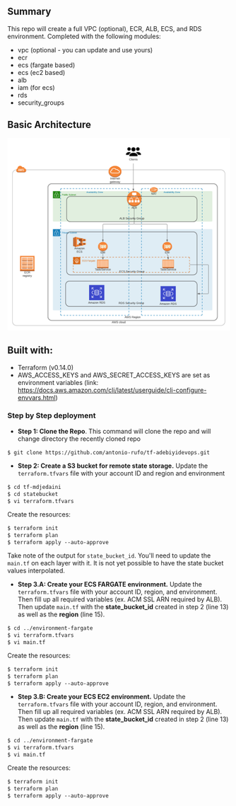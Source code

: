 ## Summary

This repo will create a full VPC (optional), ECR, ALB, ECS, and RDS environment. Completed with the following modules:
  - vpc (optional - you can update and use yours)
  - ecr
  - ecs (fargate based)
  - ecs (ec2 based)
  - alb
  - iam (for ecs)
  - rds
  - security_groups

  ## Basic Architecture

  ![Design](.github/img/tf-adebiyidevops.png)


## Built with:

* Terraform (v0.14.0)
* AWS_ACCESS_KEYS and AWS_SECRET_ACCESS_KEYS are set as environment variables (link: https://docs.aws.amazon.com/cli/latest/userguide/cli-configure-envvars.html)

### Step by Step deployment
* **Step 1: Clone the Repo**. This command will clone the repo and will change directory the recently cloned repo
```shell script
$ git clone https://github.com/antonio-rufo/tf-adebiyidevops.git
```


* **Step 2: Create a S3 bucket for remote state storage.** Update the `terraform.tfvars` file with your account ID and region and environment
```shell script
$ cd tf-mdjedaini
$ cd statebucket
$ vi terraform.tfvars
```
Create the resources:
```shell script
$ terraform init
$ terraform plan
$ terraform apply --auto-approve
```
Take note of the output for `state_bucket_id`. You'll need to update the `main.tf` on each layer with it. It is not yet possible to have the state bucket values interpolated.  


* **Step 3.A: Create your ECS FARGATE environment.** Update the `terraform.tfvars` file with your account ID, region, and environment. Then fill up all required variables (ex. ACM SSL ARN required by ALB). Then update `main.tf` with the **state_bucket_id** created in step 2 (line 13) as well as the **region** (line 15).
```shell script
$ cd ../environment-fargate
$ vi terraform.tfvars
$ vi main.tf
```
Create the resources:
```shell script
$ terraform init
$ terraform plan
$ terraform apply --auto-approve
```

* **Step 3.B: Create your ECS EC2 environment.** Update the `terraform.tfvars` file with your account ID, region, and environment. Then fill up all required variables (ex. ACM SSL ARN required by ALB). Then update `main.tf` with the **state_bucket_id** created in step 2 (line 13) as well as the **region** (line 15).
```shell script
$ cd ../environment-fargate
$ vi terraform.tfvars
$ vi main.tf
```
Create the resources:
```shell script
$ terraform init
$ terraform plan
$ terraform apply --auto-approve
```
